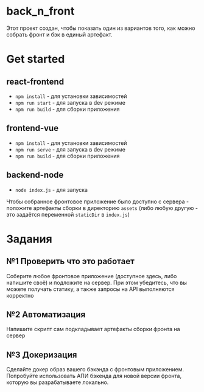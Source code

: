 # back_n_front

Этот проект создан, чтобы показать один из вариантов того, как можно собрать фронт и бэк в единый артефакт.

# Get started

## react-frontend

- `npm install` - для установки зависимостей
- `npm run start` - для запуска в dev режиме
- `npm run build` - для сборки приложения

## frontend-vue

- `npm install` - для установки зависимостей
- `npm run serve` - для запуска в dev режиме
- `npm run build` - для сборки приложения

## backend-node

- `node index.js` - для запуска

Чтобы собранное фронтовое приложение было доступно с сервера - положите артефакты сборки в директорию `assets` (либо любую другую - это задаётся переменной `staticDir` в `index.js`)


# Задания

## №1 Проверить что это работает

Соберите любое фронтовое приложение (доступное здесь, либо напишите своё) и подложите на сервер. При этом убедитесь, что вы можете получать статику, а также запросы  на API выполняются корректно

## №2 Автоматизация

Напишите скрипт сам подкладывает артефакты сборки фронта на сервер

## №3 Докеризация

Сделайте докер образ вашего бэкэнда с фронтовым приложением.
Попробуйте использовать АПИ бэкенда для новой версии фронта, которую вы разрабатываете локально.

